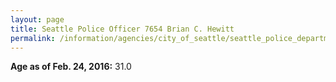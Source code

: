```yaml
---
layout: page
title: Seattle Police Officer 7654 Brian C. Hewitt
permalink: /information/agencies/city_of_seattle/seattle_police_department/copbook/7654/
---
```


**Age as of Feb. 24, 2016:** 31.0
